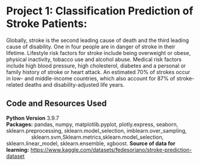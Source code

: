 # Project 1: Classification Prediction of Stroke Patients:
Globally, stroke is the second leading cause of death and the third leading cause of disability. One in four people are in danger of stroke in their lifetime. Lifestyle risk factors for stroke include being overweight or obese, physical inactivity, tobacco use and alcohol abuse. Medical risk factors include high blood pressure, high cholesterol, diabetes and a personal or family history of stroke or heart attack. An estimated 70% of strokes occur in low- and middle-income countries, which also account for 87% of stroke-related deaths and disability-adjusted life years.

## Code and Resources Used
**Python Version** 3.9.7
<br>
**Packages:** pandas, numpy, matplotlib.pyplot, plotly.express, seaborn, sklearn.preprocessing, sklearn.model_selection, imblearn.over_sampling,               
&nbsp;&nbsp;&nbsp;&nbsp;&nbsp;&nbsp;&nbsp;&nbsp;&nbsp;&nbsp;&nbsp;&nbsp;&nbsp;&nbsp;&nbsp;&nbsp;      sklearn.svm,Sklearn.metrics,sklearn.model_selection, sklearn.linear_model, sklearn.ensemble, xgboost.
**Source of data for learning:** https://www.kaggle.com/datasets/fedesoriano/stroke-prediction-dataset

   
